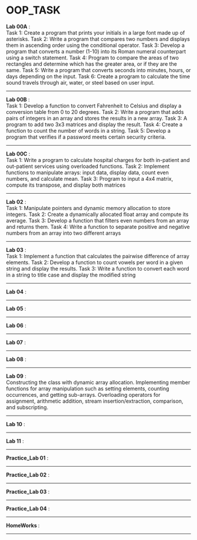 # OOP_TASK
<b>Lab 00A</b> : <br>
Task 1: Create a program that prints your initials in a large font made up of asterisks.
Task 2: Write a program that compares two numbers and displays them in ascending order using the conditional operator.
Task 3: Develop a program that converts a number (1-10) into its Roman numeral counterpart using a switch statement.
Task 4: Program to compare the areas of two rectangles and determine which has the greater area, or if they are the same.
Task 5: Write a program that converts seconds into minutes, hours, or days depending on the input.
Task 6: Create a program to calculate the time sound travels through air, water, or steel based on user input​​.
<hr>
<b>Lab 00B</b> : <br>
Task 1: Develop a function to convert Fahrenheit to Celsius and display a conversion table from 0 to 20 degrees.
Task 2: Write a program that adds pairs of integers in an array and stores the results in a new array.
Task 3: A program to add two 3x3 matrices and display the result.
Task 4: Create a function to count the number of words in a string.
Task 5: Develop a program that verifies if a password meets certain security criteria​​.
<hr>
<b>Lab 00C</b> : <br>
Task 1: Write a program to calculate hospital charges for both in-patient and out-patient services using overloaded functions.
Task 2: Implement functions to manipulate arrays: input data, display data, count even numbers, and calculate mean.
Task 3: Program to input a 4x4 matrix, compute its transpose, and display both matrices​
<hr>
<b>Lab 02</b> : <br>
Task 1: Manipulate pointers and dynamic memory allocation to store integers.
Task 2: Create a dynamically allocated float array and compute its average.
Task 3: Develop a function that filters even numbers from an array and returns them.
Task 4: Write a function to separate positive and negative numbers from an array into two different arrays​
<hr>
<b>Lab 03</b> : <br>
Task 1: Implement a function that calculates the pairwise difference of array elements.
Task 2: Develop a function to count vowels per word in a given string and display the results.
Task 3: Write a function to convert each word in a string to title case and display the modified string
<hr>
<b>Lab 04</b> : <br>

<hr>
<b>Lab 05</b> : <br>
<hr>
<b>Lab 06</b> : <br>
<hr>
<b>Lab 07</b> : <br>
<hr>
<b>Lab 08</b> : <br>
<hr>
<b>Lab 09</b> : <br>
Constructing the class with dynamic array allocation.
Implementing member functions for array manipulation such as setting elements, counting occurrences, and getting sub-arrays.
Overloading operators for assignment, arithmetic addition, stream insertion/extraction, comparison, and subscripting.
<hr>
<b>Lab 10</b> : <br>
<hr>
<b>Lab 11</b> : <br>
<hr>
<b>Practice_Lab 01</b> : <br>
<hr>
<b>Practice_Lab 02</b> : <br>
<hr>
<b>Practice_Lab 03</b> : <br>
<hr>
<b>Practice_Lab 04</b> : <br>
<hr>
<b>HomeWorks </b> : <br>
<hr>
